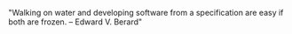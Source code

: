 <!--QUOTE_START-->
"Walking on water and developing software from a specification are easy if both are frozen. – Edward V. Berard"
<!--QUOTE_END-->

